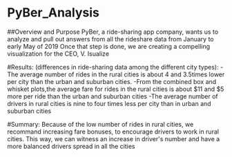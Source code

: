 # PyBer_Analysis
##Overview and Purpose
PyBer, a ride-sharing app company, wants us to analyze and pull out answers from all the rideshare data from January to early May of 2019 
Once that step is done, we are creating a compelling visualization for the CEO, V. Isualize

#Results: (differences in ride-sharing data among the different city types):
-The average number of rides in the rural cities is about 4 and 3.5times lower per city than the urban and suburban cities.
-From the combined box and whisket plots,the average fare for rides in the rural cities is about $11 and $5 more per ride than the urban and suburban cities
-The average number of drivers in rural cities is nine to four times less per city than in urban and suburban cities

#Summary: 
Because of the low number of rides in rural cities, we recommand increasing fare bonuses, to encourage drivers to work in rural cities.
This way, we can witness an increase in driver's number and have a more balanced drivers spread in all the cities
